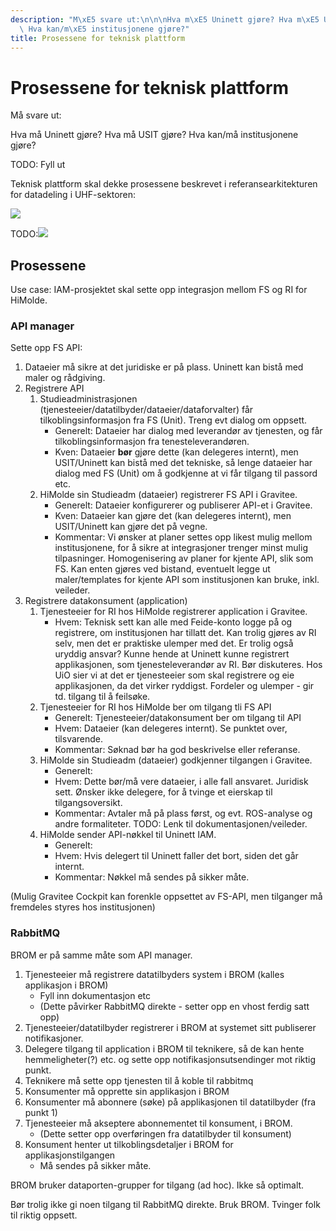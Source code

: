 ```yaml
---
description: "M\xE5 svare ut:\n\n\nHva m\xE5 Uninett gjøre? Hva m\xE5 USIT gjøre?\
  \ Hva kan/m\xE5 institusjonene gjøre?"
title: Prosessene for teknisk plattform
---
```


# Prosessene for teknisk plattform

Må svare ut:


Hva må Uninett gjøre? Hva må USIT gjøre? Hva kan/må institusjonene gjøre?

TODO: Fyll ut


Teknisk plattform skal dekke prosessene beskrevet i referansearkitekturen for datadeling i UHF-sektoren:


![](/datadeling/img/arch-datautveksling.png)


TODO:![](/datadeling/img/todo-prosesser.png)


## Prosessene


Use case: IAM-prosjektet skal sette opp integrasjon mellom FS og RI for HiMolde.


### API manager


Sette opp FS API:


1. Dataeier må sikre at det juridiske er på plass. Uninett kan bistå med maler og rådgiving.
2. Registrere API
	1. Studieadministrasjonen (tjenesteeier/datatilbyder/dataeier/dataforvalter) får tilkoblingsinformasjon fra FS (Unit). Treng evt dialog om oppsett.
		* Generelt: Dataeier har dialog med leverandør av tjenesten, og får tilkoblingsinformasjon fra tenesteleverandøren.
		* Kven: Dataeier **bør** gjøre dette (kan delegeres internt), men USIT/Uninett kan bistå med det tekniske, så lenge dataeier har dialog med FS (Unit) om å godkjenne at vi får tilgang til passord etc.
	2. HiMolde sin Studieadm (dataeier) registrerer FS API i Gravitee.
		* Generelt: Dataeier konfigurerer og publiserer API-et i Gravitee.
		* Kven: Dataeier kan gjøre det (kan delegeres internt), men USIT/Uninett kan gjøre det på vegne.
		* Kommentar: Vi ønsker at planer settes opp likest mulig mellom institusjonene, for å sikre at integrasjoner trenger minst mulig tilpasninger. Homogenisering av planer for kjente API, slik som FS. Kan enten gjøres ved bistand, eventuelt legge ut maler/templates for kjente API som institusjonen kan bruke, inkl. veileder.
3. Registrere datakonsument (application)
	1. Tjenesteeier for RI hos HiMolde registrerer application i Gravitee.
		* Hvem: Teknisk sett kan alle med Feide-konto logge på og registrere, om institusjonen har tillatt det. Kan trolig gjøres av RI selv, men det er praktiske ulemper med det. Er trolig også uryddig ansvar? Kunne hende at Uninett kunne registrert applikasjonen, som tjenesteleverandør av RI. Bør diskuteres. Hos UiO sier vi at det er tjenesteeier som skal registrere og eie applikasjonen, da det virker ryddigst. Fordeler og ulemper - gir td. tilgang til å feilsøke.
	2. Tjenesteeier for RI hos HiMolde ber om tilgang tli FS API
		* Generelt: Tjenesteeier/datakonsument ber om tilgang til API
		* Hvem: Dataeier (kan delegeres internt). Se punktet over, tilsvarende.
		* Kommentar: Søknad bør ha god beskrivelse eller referanse.
	3. HiMolde sin Studieadm (dataeier) godkjenner tilgangen i Gravitee.
		* Generelt:
		* Hvem: Dette bør/må vere dataeier, i alle fall ansvaret. Juridisk sett. Ønsker ikke delegere, for å tvinge et eierskap til tilgangsoversikt.
		* Kommentar: Avtaler må på plass først, og evt. ROS-analyse og andre formaliteter. TODO: Lenk til dokumentasjonen/veileder.
	4. HiMolde sender API-nøkkel til Uninett IAM.
		* Generelt:
		* Hvem: Hvis delegert til Uninett faller det bort, siden det går internt.
		* Kommentar: Nøkkel må sendes på sikker måte.


(Mulig Gravitee Cockpit kan forenkle oppsettet av FS-API, men tilganger må fremdeles styres hos institusjonen)


### RabbitMQ


BROM er på samme måte som API manager.


1. Tjenesteeier må registrere datatilbyders system i BROM (kalles applikasjon i BROM)
	* Fyll inn dokumentasjon etc
	* (Dette påvirker RabbitMQ direkte - setter opp en vhost ferdig satt opp)
2. Tjenesteeier/datatilbyder registrerer i BROM at systemet sitt publiserer notifikasjoner.
3. Delegere tilgang til application i BROM til teknikere, så de kan hente hemmeligheter(?) etc. og sette opp notifikasjonsutsendinger mot riktig punkt.
4. Teknikere må sette opp tjenesten til å koble til rabbitmq
5. Konsumenter må opprette sin applikasjon i BROM
6. Konsumenter må abonnere (søke) på applikasjonen til datatilbyder (fra punkt 1)
7. Tjenesteeier må akseptere abonnementet til konsument, i BROM.
	* (Dette setter opp overføringen fra datatilbyder til konsument)
8. Konsument henter ut tilkoblingsdetaljer i BROM for applikasjonstilgangen
	* Må sendes på sikker måte.


BROM bruker dataporten-grupper for tilgang (ad hoc). Ikke så optimalt.


Bør trolig ikke gi noen tilgang til RabbitMQ direkte. Bruk BROM. Tvinger folk til riktig oppsett.